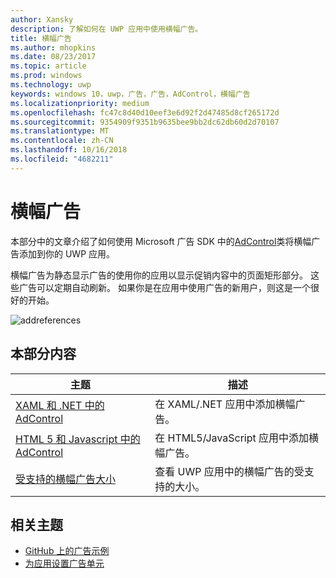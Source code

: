 ```yaml
---
author: Xansky
description: 了解如何在 UWP 应用中使用横幅广告。
title: 横幅广告
ms.author: mhopkins
ms.date: 08/23/2017
ms.topic: article
ms.prod: windows
ms.technology: uwp
keywords: windows 10，uwp，广告，广告，AdControl，横幅广告
ms.localizationpriority: medium
ms.openlocfilehash: fc47c8d40d10eef3e6d92f2d47485d8cf265172d
ms.sourcegitcommit: 9354909f9351b9635bee9bb2dc62db60d2d70107
ms.translationtype: MT
ms.contentlocale: zh-CN
ms.lasthandoff: 10/16/2018
ms.locfileid: "4682211"
---
```

# <a name="banner-ads"></a>横幅广告

本部分中的文章介绍了如何使用 Microsoft 广告 SDK 中的[AdControl](https://docs.microsoft.com/uwp/api/microsoft.advertising.winrt.ui.adcontrol)类将横幅广告添加到你的 UWP 应用。

横幅广告为静态显示广告的使用你的应用以显示促销内容中的页面矩形部分。 这些广告可以定期自动刷新。 如果你是在应用中使用广告的新用户，则这是一个很好的开始。

![addreferences](images/banner-ad.png)

## <a name="in-this-section"></a>本部分内容

|  主题    | 描述 |               
|----------|-------|
| [XAML 和 .NET 中的 AdControl](adcontrol-in-xaml-and--net.md)     | 在 XAML/.NET 应用中添加横幅广告。        |
| [HTML 5 和 Javascript 中的 AdControl](adcontrol-in-html-5-and-javascript.md)     | 在 HTML5/JavaScript 应用中添加横幅广告。        |
| [受支持的横幅广告大小](supported-ad-sizes-for-banner-ads.md)    |  查看 UWP 应用中的横幅广告的受支持的大小。        |


## <a name="related-topics"></a>相关主题

* [GitHub 上的广告示例](http://aka.ms/githubads)
* [为应用设置广告单元](set-up-ad-units-in-your-app.md)
